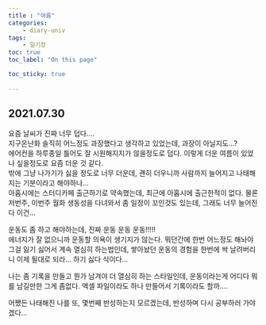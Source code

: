 ```yaml
---
title : "여름"
categories:
    - diary-univ
tags:
    - 일기장
toc: true
toc_label: "On this page"

toc_sticky: true
    
---
```

## 2021.07.30
요즘 날씨가 진짜 너무 덥다....    
지구온난화 솔직히 어느정도 과장했다고 생각하고 있었는데, 과장이 아닐지도...?     
에어컨을 하루종일 틀어도 잘 시원해지지가 않을정도로 덥다. 이렇게 더운 여름이 있었나 싶을정도로 요즘 더운 것 같다.    
밖에 그냥 나가기가 싫을 정도로 너무 더운데, 괜히 더우니까 사람까지 늘어지고 나태해지는 기분이라고 해야하나...     
아홉시에는 스터디카페 출근하기로 약속했는데, 최근에 아홉시에 출근한적이 없다. 물론 저번주, 이번주 월화 생동성을 다녀와서
좀 일정이 꼬인것도 있는데, 그래도 너무 늘어진다 이건...    

운동도 좀 하고 해야하는데, 진짜 운동 운동 운동!!!!!     
에너지가 잘 없으니까 운동할 의욕이 생기지가 않는다. 뭐던간에 한번 어느정도 해놔야 그걸 잃기 싫어서 계속 열심히 하는법인데,
쌓아놨던 운동의 경험을 한번에 싹 날려버리니 이제 될대로 되라... 하기 싫다 식이다...

나는 좀 기록을 만들고 뭔가 남겨야 더 열심히 하는 스타일인데, 운동이라는게 어디다 뭐를 남길만한 그게 좀없다.
엑셀 파일이라도 하나 만들어서 기록이라도 할까....     

어쨌든 나태해진 나를 또, 몇번째 반성하는지 모르겠는데, 반성하며 다시 공부하러 가야겠다...
